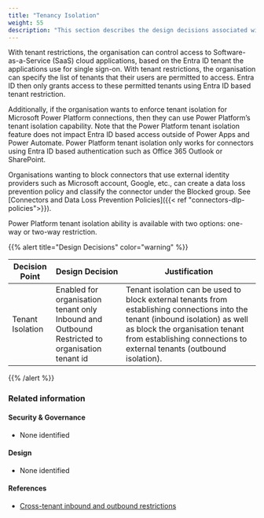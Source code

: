 ```yaml
---
title: "Tenancy Isolation"
weight: 55
description: "This section describes the design decisions associated with blocking external tenants from establishing connections into the tenant for system(s) built using ASD's Blueprint for Secure Cloud."
---
```


With tenant restrictions, the organisation can control access to Software-as-a-Service (SaaS) cloud applications, based on the Entra ID tenant the applications use for single sign-on. With tenant restrictions, the organisation can specify the list of tenants that their users are permitted to access. Entra ID then only grants access to these permitted tenants using Entra ID based tenant restriction. 

Additionally, if the organisation wants to enforce tenant isolation for Microsoft Power Platform connections, then they can use Power Platform’s tenant isolation capability. Note that the Power Platform tenant isolation feature does not impact Entra ID based access outside of Power Apps and Power Automate. Power Platform tenant isolation only works for connectors using Entra ID based authentication such as Office 365 Outlook or SharePoint. 

Organisations wanting to block connectors that use external identity providers such as Microsoft account, Google, etc., can create a data loss prevention policy and classify the connector under the Blocked group. See [Connectors and Data Loss Prevention Policies]({{< ref "connectors-dlp-policies">}}).

Power Platform tenant isolation ability is available with two options: one-way or two-way restriction. 

{{% alert title="Design Decisions" color="warning" %}}

| Decision Point   | Design Decision                                                                                   | Justification                                                                                                                                                                                                                             |
|------------------|---------------------------------------------------------------------------------------------------|-------------------------------------------------------------------------------------------------------------------------------------------------------------------------------------------------------------------------------------------|
| Tenant Isolation | Enabled for organisation tenant only<br>Inbound and Outbound Restricted to organisation tenant id | Tenant isolation can be used to block external tenants from establishing connections into the tenant (inbound isolation) as well as block the organisation tenant from establishing connections to external tenants (outbound isolation). |

{{% /alert %}}

### Related information

#### Security & Governance

* None identified

#### Design

* None identified

#### References

* [Cross-tenant inbound and outbound restrictions](https://docs.microsoft.com/power-platform/admin/cross-tenant-restrictions)
